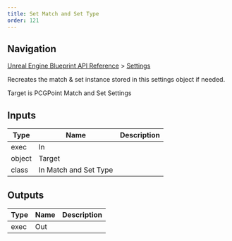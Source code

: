 ```yaml
---
title: Set Match and Set Type
order: 121
---
```

## Navigation

[Unreal Engine Blueprint API Reference](https://dev.epicgames.com/documentation/en-us/unreal-engine/BlueprintAPI) > [Settings](https://dev.epicgames.com/documentation/en-us/unreal-engine/BlueprintAPI/Settings)

Recreates the match & set instance stored in this settings object if needed.

Target is PCGPoint Match and Set Settings

## Inputs

| Type | Name | Description |
| --- | --- | --- |
| exec | In |  |
| object | Target |  |
| class | In Match and Set Type |  |

## Outputs

| Type | Name | Description |
| --- | --- | --- |
| exec | Out |  |
